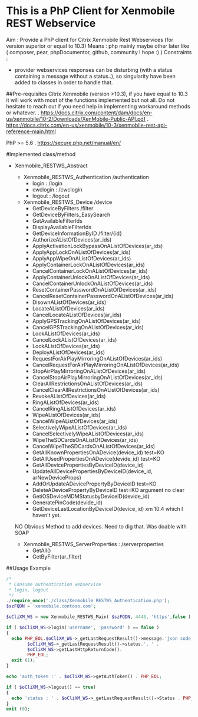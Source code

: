 # This is a PhP Client for Xenmobile REST Webservice


Aim : Provide a PhP client for Citrix Xenmobile Rest Webservices (for version superior or equal to 10.3)
Means : php mainly maybe other later like ( composer, pear, phpDocumentor, github, community I hope :) )
Constraints :
  - provider webservices responses can be disturbing (with a status containing a message without a status..),
  so singularity have been added to classes in order to handle that.

##Pre-requisites
Citrix Xenmobile (version >10.3), if you have equal to 10.3 it will work with most of the functions implemented but not all.
Do not hesitate to reach out if you need help in implementing workaround methods or whatever.
 . https://docs.citrix.com/content/dam/docs/en-us/xenmobile/10-2/Downloads/XenMobile-Public-API.pdf
 . https://docs.citrix.com/en-us/xenmobile/10-3/xenmobile-rest-api-reference-main.html

PhP >= 5.6
 . https://secure.php.net/manual/en/

#Implemented class/method

- Xenmobile_RESTWS_Abstract
  - Xenmobile_RESTWS_Authentication /authentication
    - login : /login
    - cwclogin : /cwclogin
    - logout : /logout
  - Xenmobile_RESTWS_Device /device
    - GetDeviceByFilters /filter
    - GetDeviceByFilters_EasySearch
    - GetAvailableFilterIds
    - DisplayAvailableFilterIds
    - GetDeviceInformationByID /filter/{id}
    - AuthorizeAListOfDevices(ar_ids)
    - ApplyActivationLockBypassOnAListOfDevices(ar_ids)
    - ApplyAppLockOnAListOfDevices(ar_ids)
    - ApplyAppWipeOnAListOfDevices(ar_ids)
    - ApplyContainerLockOnAListOfDevices(ar_ids)
    - CancelContainerLockOnAListOfDevices(ar_ids)
    - ApplyContainerUnlockOnAListOfDevices(ar_ids)
    - CancelContainerUnlockOnAListOfDevices(ar_ids)
    - ResetContainerPasswordOnAListOfDevices(ar_ids)
    - CancelResetContainerPasswordOnAListOfDevices(ar_ids)
    - DisownAListOfDevices(ar_ids)
    - LocateAListOfDevices(ar_ids)
    - CancelLocateAListOfDevices(ar_ids)
    - ApplyGPSTrackingOnAListOfDevices(ar_ids)
    - CancelGPSTrackingOnAListOfDevices(ar_ids)
    - LockAListOfDevices(ar_ids)
    - CancelLockAListOfDevices(ar_ids)
    - LockAListOfDevices(ar_ids)
    - DeployAListOfDevices(ar_ids)
    - RequestForAirPlayMirroringOnAListOfDevices(ar_ids)
    - CancelRequestForAirPlayMirroringOnAListOfDevices(ar_ids)
    - StopAirPlayMirroringOnAListOfDevices(ar_ids)
    - CancelStopAirPlayMirroringOnAListOfDevices(ar_ids)
    - ClearAllRestrictionsOnAListOfDevices(ar_ids)
    - CancelClearAllRestrictionsOnAListOfDevices(ar_ids)
    - RevokeAListOfDevices(ar_ids)
    - RingAListOfDevices(ar_ids)
    - CancelRingAListOfDevices(ar_ids)
    - WipeAListOfDevices(ar_ids)
    - CancelWipeAListOfDevices(ar_ids)
    - SelectivelyWipeAListOfDevices(ar_ids)
    - CancelSelectivelyWipeAListOfDevices(ar_ids)
    - WipeTheSDCardsOnAListOfDevices(ar_ids)
    - CancelWipeTheSDCardsOnAListOfDevices(ar_ids)
    - GetAllKnownPropertiesOnADevice(device_id) test=KO
    - GetAllUsedPropertiesOnADevice(devide_id) test=KO
    - GetAllDevicePropertiesByDeviceID(device_id)
    - UpdateAllDevicePropertiesByDeviceID(device_id, arNewDeviceProps)
    - AddOrUpdateADevicePropertyByDeviceID test=KO
    - DeleteADevicePropertyByDeviceID test=KO argument no clear
    - GetiOSDeviceMDMStatusbyDeviceID(devide_id)
    - GeneratePinCode(devide_id)
    - GetDeviceLastLocationByDeviceID(device_id) xm 10.4 which I haven't yet.

   NO Obvious Method to add devices.
   Need to dig that. Was doable with SOAP
   
  - Xenmobile_RESTWS_ServerProperties : /serverproperties
    - GetAll()
    - GetByFilter(ar_filter)


##Usage Example
```php
/*
 * Consume authentication webservice
 * login, logout
 */
./require_once('./class/Xenmobile_RESTWS_Authentication.php');
$szFQDN = 'xenmobile.contoso.com';

$oCliXM_WS = new Xenmobile_RESTWS_Main( $szFQDN, 4443, 'https',false );

if ( $oCliXM_WS->login('username', 'password' ) == false )
{
  echo PHP_EOL.$oCliXM_WS->_getLastRequestResult()->message.'json code:'.
        $oCliXM_WS->_getLastRequestResult()->status.', ' .
        $oCliXM_WS->getLastHttpReturnCode().
        PHP_EOL;
  exit (1);
}

echo 'auth_token :' . $oCliXM_WS->getAuthToken() . PHP_EOL;

if ( $oCliXM_WS->logout() == true)
{
  echo 'status : ' . $oCliXM_WS->_getLastRequestResult()->Status . PHP_EOL;
}
exit (0);
```
